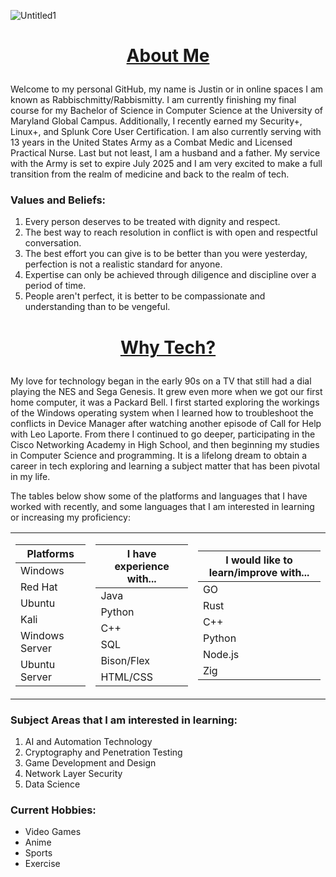 ![Untitled1](https://github.com/user-attachments/assets/aee59176-012f-435f-a071-1468e62c34cd)
## <p></p>

# <p align="center"><ins>About Me</ins></p>
Welcome to my personal GitHub, my name is Justin or in online spaces I am known as Rabbischmitty/Rabbismitty. I am currently finishing my final course for my Bachelor of Science in Computer Science at the University of Maryland Global Campus. Additionally, I recently earned my Security+, Linux+, and Splunk Core User Certification. I am also currently serving with 13 years in the United States Army as a Combat Medic and Licensed Practical Nurse. Last but not least, I am a husband and a father. My service with the Army is set to expire July 2025 and I am very excited to make a full transition from the realm of medicine and back to the realm of tech.

### Values and Beliefs:
1. Every person deserves to be treated with dignity and respect.
2. The best way to reach resolution in conflict is with open and respectful conversation.
3. The best effort you can give is to be better than you were yesterday, perfection is not a realistic standard for anyone.
4. Expertise can only be achieved through diligence and discipline over a period of time.
5. People aren't perfect, it is better to be compassionate and understanding than to be vengeful.
# <p align="center"></p>

# <p align="center"><ins>Why Tech?</ins></p>
My love for technology began in the early 90s on a TV that still had a dial playing the NES and Sega Genesis. It grew even more when we got our first home computer, it was a Packard Bell. I first started exploring the workings of the Windows operating system when I learned how to troubleshoot the conflicts in Device Manager after watching another episode of Call for Help with Leo Laporte. From there I continued to go deeper, participating in the Cisco Networking Academy in High School, and then beginning my studies in Computer Science and programming. It is a lifelong dream to obtain a career in tech exploring and learning a subject matter that has been pivotal in my life.

The tables below show some of the platforms and languages that I have worked with recently, and some languages that I am interested in learning or increasing my proficiency:

<div align="center">
  <table>
    <tr>
    <td>
        
  | Platforms |
  | ------- |
  | Windows |
  | Red Hat |
  | Ubuntu |
  | Kali |
  | Windows Server |
  | Ubuntu Server |
    
  </td>
  <td>
    
  | I have experience with... |
  | ------- |
  | Java |
  | Python |
  | C++ |
  | SQL |
  | Bison/Flex |
  | HTML/CSS |

  </td>
  <td>
    
  | I would like to learn/improve with... |
  | ------- |
  | GO |
  | Rust |
  | C++ |
  | Python |
  | Node.js |
  | Zig |

  </td>
</tr>
</table>
</div> 
</break>

### Subject Areas that I am interested in learning:
1. AI and Automation Technology
2. Cryptography and Penetration Testing
3. Game Development and Design
4. Network Layer Security
5. Data Science

### Current Hobbies:
- Video Games
- Anime
- Sports
- Exercise

<!--
**Rabbischmitty/Rabbischmitty** is a ✨ _special_ ✨ repository because its `README.md` (this file) appears on your GitHub profile.

Here are some ideas to get you started:

- 🔭 I’m currently working on ...
- 🌱 I’m currently learning ...
- 👯 I’m looking to collaborate on ...
- 🤔 I’m looking for help with ...
- 💬 Ask me about ...
- 📫 How to reach me: ...
- 😄 Pronouns: ...
- ⚡ Fun fact: ...
-->
